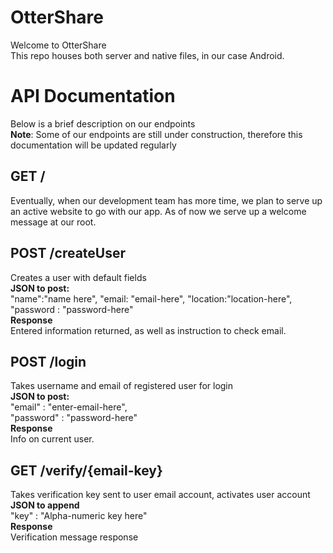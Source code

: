 # OtterShare
Welcome to OtterShare<br>
This repo houses both server and native files, in our case Android. 

# API Documentation
Below is a brief description on our endpoints <br>
**Note**: Some of our endpoints are still under construction, therefore this documentation will be updated regularly 
## GET / <br>
Eventually, when our development team has more time, we plan to serve up an active website to go with our app. As of now we serve up a welcome message at our root.


## POST /createUser <br>
Creates a user with default fields <br>
**JSON to post:** <br>
"name":"name here",
"email: "email-here",
"location:"location-here",
"password : "password-here"<br>
**Response**<br>
Entered information returned, as well as instruction to check email.


## POST /login <br>
Takes username and email of registered user for login<br>
**JSON to post:**<br>
"email" : "enter-email-here",<br>
"password" : "password-here" <br>
**Response**<br>
Info on current user. 


## GET /verify/{email-key}<br>
Takes verification key sent to user email account, activates user account <br>
**JSON to append** <br>
"key" : "Alpha-numeric key here"<br>
**Response** <br>
Verification message response 
